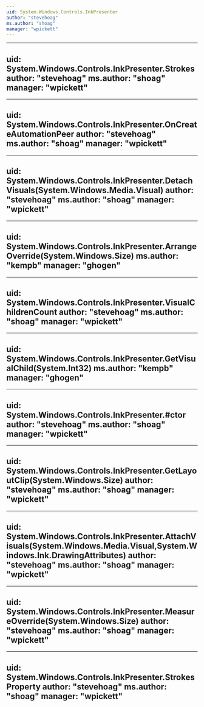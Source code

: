 ```yaml
---
uid: System.Windows.Controls.InkPresenter
author: "stevehoag"
ms.author: "shoag"
manager: "wpickett"
---
```


---
uid: System.Windows.Controls.InkPresenter.Strokes
author: "stevehoag"
ms.author: "shoag"
manager: "wpickett"
---

---
uid: System.Windows.Controls.InkPresenter.OnCreateAutomationPeer
author: "stevehoag"
ms.author: "shoag"
manager: "wpickett"
---

---
uid: System.Windows.Controls.InkPresenter.DetachVisuals(System.Windows.Media.Visual)
author: "stevehoag"
ms.author: "shoag"
manager: "wpickett"
---

---
uid: System.Windows.Controls.InkPresenter.ArrangeOverride(System.Windows.Size)
ms.author: "kempb"
manager: "ghogen"
---

---
uid: System.Windows.Controls.InkPresenter.VisualChildrenCount
author: "stevehoag"
ms.author: "shoag"
manager: "wpickett"
---

---
uid: System.Windows.Controls.InkPresenter.GetVisualChild(System.Int32)
ms.author: "kempb"
manager: "ghogen"
---

---
uid: System.Windows.Controls.InkPresenter.#ctor
author: "stevehoag"
ms.author: "shoag"
manager: "wpickett"
---

---
uid: System.Windows.Controls.InkPresenter.GetLayoutClip(System.Windows.Size)
author: "stevehoag"
ms.author: "shoag"
manager: "wpickett"
---

---
uid: System.Windows.Controls.InkPresenter.AttachVisuals(System.Windows.Media.Visual,System.Windows.Ink.DrawingAttributes)
author: "stevehoag"
ms.author: "shoag"
manager: "wpickett"
---

---
uid: System.Windows.Controls.InkPresenter.MeasureOverride(System.Windows.Size)
author: "stevehoag"
ms.author: "shoag"
manager: "wpickett"
---

---
uid: System.Windows.Controls.InkPresenter.StrokesProperty
author: "stevehoag"
ms.author: "shoag"
manager: "wpickett"
---

